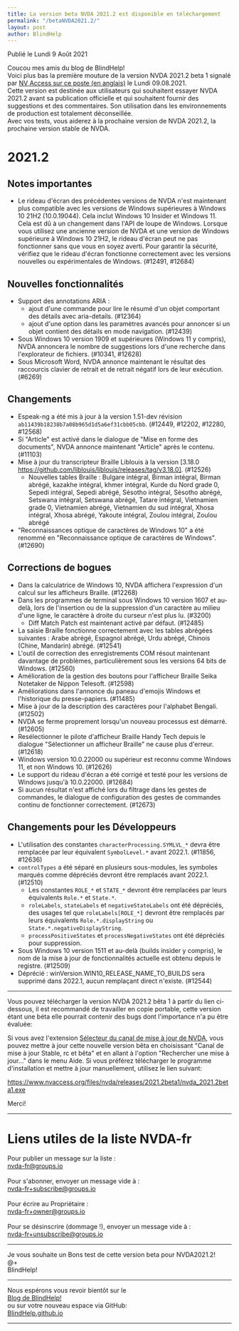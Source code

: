 ```yaml
---
title: La version beta NVDA 2021.2 est disponible en téléchargement
permalink: "/betaNVDA2021.2/"
layout: post
author: BlindHelp
---
```


<footer>Publié le Lundi 9 Août 2021</footer>


Coucou mes amis du blog de BlindHelp!    
Voici plus bas la première   mouture de la version NVDA 2021.2 beta 1 signalé par  [NV Access sur ce poste (en anglais)](https://www.nvaccess.org/post/nvda-2021-2BETA1/) le Lundi 09.08.2021.    
Cette version est destinée aux utilisateurs qui souhaitent essayer NVDA 2021.2 avant sa publication officielle et qui souhaitent fournir des suggestions et des commentaires. Son utilisation dans les environnements de production est totalement déconseillée.         
Avec vos tests, vous aiderez à la prochaine version de NVDA 2021.2, la prochaine version stable de NVDA.        

# 2021.2

## Notes importantes
- Le rideau d'écran des précédentes versions de NVDA n'est maintenant plus compatible avec les versions de Windows supérieures à Windows 10 21H2 (10.0.19044).
Cela inclut Windows 10 Insider et Windows 11.
Cela est dû à un changement dans l'API de loupe de Windows.
Lorsque vous utilisez une ancienne version de NVDA et une version de Windows supérieure à Windows 10 21H2, le rideau d'écran peut ne pas fonctionner sans que vous en soyez averti.
Pour garantir la sécurité, vérifiez que le rideau d'écran fonctionne correctement avec les versions nouvelles ou expérimentales de Windows.
(#12491, #12684)

## Nouvelles fonctionnalités
- Support des annotations ARIA :
  - ajout d'une commande pour lire le résumé d'un objet comportant des détails avec aria-details. (#12364)
  - ajout d'une option dans les paramètres avancés pour annoncer si un objet contient des détails en mode navigation. (#12439)
- Sous Windows 10 version 1909 et supérieures (Windows 11 y compris), NVDA annoncera le nombre de suggestions lors d'une recherche dans l'explorateur de fichiers. (#10341, #12628)
- Sous Microsoft Word, NVDA annonce maintenant le résultat des raccourcis clavier de retrait et de retrait négatif lors de leur exécution. (#6269)

## Changements
- Espeak-ng a été mis à jour à la version 1.51-dev révision ``ab11439b18238b7a08b965d1d5a6ef31cbb05cbb``. (#12449, #12202, #12280, #12568)
- Si "Article" est activé dans le dialogue de "Mise en forme des documents", NVDA annonce maintenant "Article" après le contenu. (#11103)
- Mise à jour du transcripteur Braille Liblouis à la version [3.18.0 https://github.com/liblouis/liblouis/releases/tag/v3.18.0]. (#12526)
  - Nouvelles tables Braille : Bulgare intégral, Birman intégral, Birman abrégé, kazakhe intégral, khmer intégral, Kurde du Nord grade 0, Sepedi intégral, Sepedi abrégé, Sésotho intégral, Sésotho abrégé, Setswana intégral, Setswana abrégé, Tatare intégral, Vietnamien grade 0, Vietnamien abrégé, Vietnamien du sud intégral, Xhosa intégral, Xhosa abrégé, Yakoute intégral, Zoulou intégral, Zoulou abrégé
- "Reconnaissances optique de caractères de Windows 10" a été renommé en "Reconnaissance optique de caractères de Windows". (#12690)

## Corrections de bogues
- Dans la calculatrice de Windows 10, NVDA affichera l'expression d'un calcul sur les afficheurs Braille. (#12268)
- Dans les programmes de terminal sous Windows 10 version 1607 et au-delà, lors de l'insertion ou de la suppression d'un caractère au milieu d'une ligne, le caractère à droite du curseur n'est plus lu. (#3200)
  - Diff Match Patch est maintenant activé par défaut. (#12485)
- La saisie Braille fonctionne correctement avec les tables abrégées suivantes : Arabe abrégé, Espagnol abrégé, Urdu abrégé, Chinois (Chine, Mandarin) abrégé. (#12541)
- L'outil de correction des enregistrements COM résout maintenant davantage de problèmes, particulièrement sous les versions 64 bits de Windows. (#12560)
- Amélioration de la gestion des boutons pour l'afficheur Braille Seika Notetaker de Nippon Telesoft. (#12598)
- Améliorations dans l'annonce du paneau d'emojis Windows et l'historique du presse-papiers. (#11485)
- Mise à jour de la description des caractères pour l'alphabet Bengali. (#12502)
- NVDA se ferme proprement lorsqu'un nouveau processus est démarré. (#12605)
- Resélectionner le pilote d'afficheur Braille Handy Tech depuis le dialogue "Sélectionner un afficheur Braille" ne cause plus d'erreur. (#12618)
- Windows version 10.0.22000 ou supérieur est reconnu comme Windows 11, et non Windows 10. (#12626)
- Le support du rideau d'écran a été corrigé et testé pour les versions de Windows jusqu'à 10.0.22000. (#12684)
- Si aucun résultat n'est affiché lors du filtrage dans les gestes de commandes, le dialogue de configuration des gestes de commandes continu de fonctionner correctement. (#12673)

## Changements pour les Développeurs
- L'utilisation des constantes ``characterProcessing.SYMLVL_*`` devra être remplacée par leur équivalent ``SymbolLevel.*`` avant 2022.1. (#11856, #12636)
- ``controlTypes`` a été séparé en plusieurs sous-modules, les symboles marqués comme dépréciés devront être remplacés avant 2022.1. (#12510)
  - Les constantes ``ROLE_*`` et ``STATE_*`` devront être remplacées par leurs équivalents ``Role.*`` et ``State.*``.
  - ``roleLabels``, ``stateLabels`` et ``negativeStateLabels`` ont été dépréciés, des usages tel que ``roleLabels[ROLE_*]`` devront être remplacés par leurs équivalents ``Role.*.displayString`` ou ``State.*.negativeDisplayString``.
  - ``processPositiveStates`` et ``processNegativeStates`` ont été dépréciés pour suppression.
- Sous Windows 10 version 1511 et au-delà (builds insider y compris), le nom de la mise à jour de fonctionnalités actuelle est obtenu depuis le registre. (#12509)
- Déprécié : winVersion.WIN10_RELEASE_NAME_TO_BUILDS sera supprimé dans 2022.1, aucun remplaçant direct n'existe. (#12544)

---

Vous pouvez télécharger la version NVDA 2021.2 bêta 1 à partir du  lien ci-dessous, il est recommandé de travailler en copie portable, cette version étant une béta elle pourrait contenir des bugs dont l'importance n'a pu être évaluée:    

Si vous avez l'extension [Sélecteur du canal de mise à jour de NVDA](https://blindhelp.github.io/updateChannel/), vous pouvez mettre à jour cette nouvelle version bêta en choisissant "Canal de mise à jour Stable, rc et bêta" et en allant à l'option "Rechercher une mise à jour..." dans le menu Aide. Si vous préférez télécharger le programme d'installation et mettre à jour manuellement, utilisez le lien suivant:

<https://www.nvaccess.org/files/nvda/releases/2021.2beta1/nvda_2021.2beta1.exe>

Merci!  

---

# Liens utiles de la liste NVDA-fr #

Pour publier un message sur la liste :    
[nvda-fr@groups.io](mailto:nvda-fr@groups.io)    
<br>
Pour s'abonner, envoyer un message vide à :    
[nvda-fr+subscribe@groups.io](mailto:nvda-fr+subscribe@groups.io)    
<br>
Pour écrire au Propriétaire :    
[nvda-fr+owner@groups.io](mailto:nvda-fr+owner@groups.io)    
<br>
Pour se désinscrire (dommage !), envoyer un message vide à :    
[nvda-fr+unsubscribe@groups.io](mailto:nvda-fr+unsubscribe@groups.io)    

---

Je vous souhaite un Bons test de cette version beta pour NVDA2021.2!    
@+    
BlindHelp!    

---

Nous espérons vous revoir bientôt sur le      
[Blog de BlindHelp!](http://blindhelp.blogspot.fr/)                    
ou sur  votre nouveau espace via GitHub:                     
[BlindHelp.github.io](https://blindhelp.github.io)                    

---